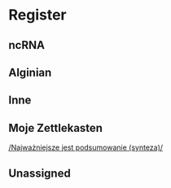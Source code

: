 # Register

## ncRNA

## Alginian

## Inne

## Moje Zettlekasten
[/Najważniejsze jest podsumowanie (synteza)/](https://github.com/florekem/zet/tree/main/2021-06-26_14-23)

## Unassigned




